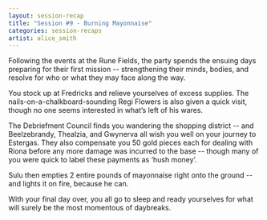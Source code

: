 ```yaml
---
layout: session-recap
title: "Session #9 - Burning Mayonnaise"
categories: session-recaps
artist: alice_smith
---
```


Following the events at the Rune Fields, the party spends the ensuing days preparing for their first mission -- strengthening their minds, bodies, and resolve for who or what they may face along the way.

You stock up at Fredricks and relieve yourselves of excess supplies. The nails-on-a-chalkboard-sounding Regi Flowers is also given a quick visit, though no one seems interested in what’s left of his wares.

The Debriefment Council finds you wandering the shopping district -- and Beelzebrandy, Thealzia, and Gwynerva all wish you well on your journey to Estergas. They also compensate you 50 gold pieces each for dealing with Riona before any more damage was incurred to the base -- though many of you were quick to label these payments as ‘hush money’.

Sulu then empties 2 entire pounds of mayonnaise right onto the ground -- and lights it on fire, because he can.

With your final day over, you all go to sleep and ready yourselves for what will surely be the most momentous of daybreaks.
